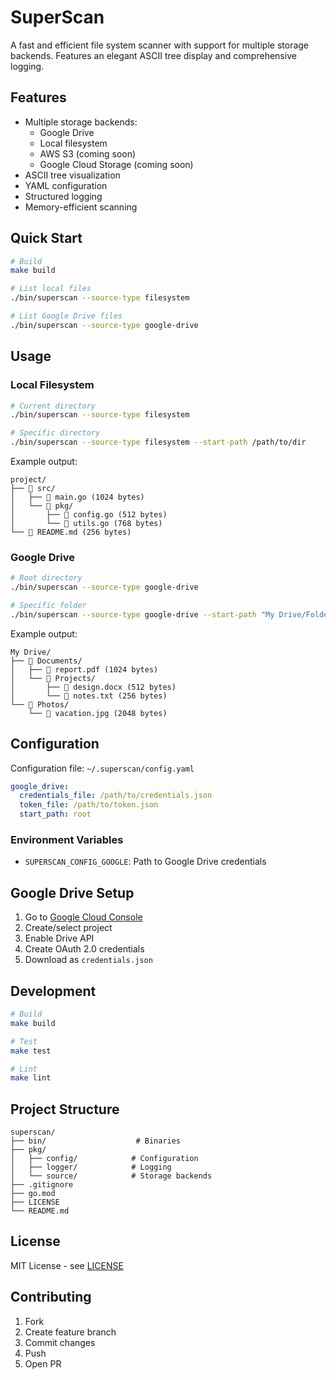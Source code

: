 # SuperScan

A fast and efficient file system scanner with support for multiple storage backends. Features an elegant ASCII tree display and comprehensive logging.

## Features

- Multiple storage backends:
  - Google Drive
  - Local filesystem
  - AWS S3 (coming soon)
  - Google Cloud Storage (coming soon)
- ASCII tree visualization
- YAML configuration
- Structured logging
- Memory-efficient scanning

## Quick Start

```bash
# Build
make build

# List local files
./bin/superscan --source-type filesystem

# List Google Drive files
./bin/superscan --source-type google-drive
```

## Usage

### Local Filesystem

```bash
# Current directory
./bin/superscan --source-type filesystem

# Specific directory
./bin/superscan --source-type filesystem --start-path /path/to/dir
```

Example output:
```
project/
├── 📁 src/
│   ├── 📄 main.go (1024 bytes)
│   └── 📁 pkg/
│       ├── 📄 config.go (512 bytes)
│       └── 📄 utils.go (768 bytes)
└── 📄 README.md (256 bytes)
```

### Google Drive

```bash
# Root directory
./bin/superscan --source-type google-drive

# Specific folder
./bin/superscan --source-type google-drive --start-path "My Drive/Folder"
```

Example output:
```
My Drive/
├── 📁 Documents/
│   ├── 📄 report.pdf (1024 bytes)
│   └── 📁 Projects/
│       ├── 📄 design.docx (512 bytes)
│       └── 📄 notes.txt (256 bytes)
└── 📁 Photos/
    └── 📄 vacation.jpg (2048 bytes)
```

## Configuration

Configuration file: `~/.superscan/config.yaml`

```yaml
google_drive:
  credentials_file: /path/to/credentials.json
  token_file: /path/to/token.json
  start_path: root
```

### Environment Variables

- `SUPERSCAN_CONFIG_GOOGLE`: Path to Google Drive credentials

## Google Drive Setup

1. Go to [Google Cloud Console](https://console.cloud.google.com)
2. Create/select project
3. Enable Drive API
4. Create OAuth 2.0 credentials
5. Download as `credentials.json`

## Development

```bash
# Build
make build

# Test
make test

# Lint
make lint
```

## Project Structure

```
superscan/
├── bin/                    # Binaries
├── pkg/
│   ├── config/            # Configuration
│   ├── logger/            # Logging
│   └── source/            # Storage backends
├── .gitignore
├── go.mod
├── LICENSE
└── README.md
```

## License

MIT License - see [LICENSE](LICENSE)

## Contributing

1. Fork
2. Create feature branch
3. Commit changes
4. Push
5. Open PR 